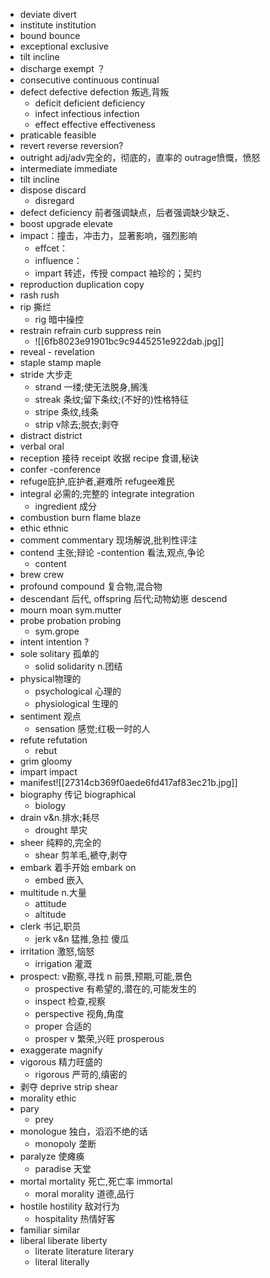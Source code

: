 - deviate divert
- institute institution
- bound bounce
- exceptional exclusive
- tilt incline
- discharge exempt ？
- consecutive continuous continual
- defect  defective    defection 叛逃,背叛
	- deficit   deficient   deficiency
	- infect  infectious  infection 
	- effect   effective  effectiveness
- praticable feasible
- revert reverse reversion?
- outright adj/adv完全的，彻底的，直率的 outrage愤慨，愤怒
- intermediate immediate
- tilt incline
- dispose discard   
	- disregard
- defect deficiency 前者强调缺点，后者强调缺少缺乏、
- boost upgrade elevate
- impact：撞击，冲击力，显著影响，强烈影响
	- effcet：
	- influence：
	- impart  转述，传授    compact  袖珍的；契约
- reproduction  duplication copy
- rash rush
- rip 撕烂
	- rig  暗中操控
- restrain refrain curb suppress rein
	- ![[6fb8023e91901bc9c9445251e922dab.jpg]]
- reveal - revelation
- staple   stamp  maple
- stride 大步走 
	- strand 一缕;使无法脱身,搁浅
	- streak 条纹;留下条纹;(不好的)性格特征
	- stripe 条纹,线条
	- strip v除去;脱衣;剥夺 
- distract   district
- verbal oral
- reception 接待  receipt 收据   recipe 食谱,秘诀
- confer   -conference
- refuge庇护,庇护者,避难所    refugee难民
- integral 必需的;完整的  integrate  integration
	-  ingredient 成分
- combustion   burn  flame  blaze
- ethic    ethnic
- comment   commentary   现场解说,批判性评注
- contend 主张;辩论    -contention  看法,观点,争论
	- content
- brew   crew
- profound    compound 复合物,混合物
- descendant 后代,   offspring 后代;动物幼崽    descend
- mourn   moan  sym.mutter
- probe   probation    probing 
	- sym.grope
- intent  intention ?
- sole    solitary  孤单的
	- solid   solidarity n.团结
- physical物理的
	- psychological 心理的
	- physiological 生理的
- sentiment 观点
	- sensation  感觉;红极一时的人
- refute   refutation  
	- rebut
- grim  gloomy
- impart    impact
- manifest![[27314cb369f0aede6fd417af83ec21b.jpg]]
- biography  传记   biographical
	- biology
- drain v&n.排水;耗尽
	- drought 旱灾
- sheer  纯粹的,完全的
	- shear  剪羊毛,褫夺,剥夺
- embark  着手开始  embark on
	- embed   嵌入
- multitude  n.大量
	- attitude
	- altitude
- clerk  书记,职员
	- jerk  v&n 猛推,急拉     傻瓜
- irritation 激怒,恼怒
	- irrigation 灌溉
- prospect: v勘察,寻找   n 前景,预期,可能,景色
	- prospective   有希望的,潜在的,可能发生的
	- inspect  检查,视察
	- perspective  视角,角度
	- proper 合适的
	- prosper   v 繁荣,兴旺  prosperous 
- exaggerate     magnify
- vigorous  精力旺盛的
	- rigorous  严苛的,缜密的 
- 剥夺 deprive  strip   shear
- morality  ethic
- pary 
	- prey
- monologue 独白，滔滔不绝的话
	- monopoly  垄断
- paralyze  使瘫痪
	- paradise  天堂
- mortal     mortality 死亡,死亡率     immortal
	- moral   morality  道德,品行
- hostile   hostility   敌对行为
	- hospitality   热情好客
- familiar   similar
- liberal   liberate   liberty
	- literate   literature  literary 
	- literal    literally